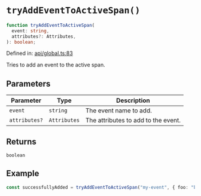 # `tryAddEventToActiveSpan()`

```ts
function tryAddEventToActiveSpan(
  event: string,
  attributes?: Attributes,
): boolean;
```

Defined in: [api/global.ts:83](https://github.com/adobe/aio-lib-telemetry/blob/705ee9c1d1db27539c2bb0122590608defceced2/source/api/global.ts#L83)

Tries to add an event to the active span.

## Parameters

| Parameter     | Type         | Description                         |
| ------------- | ------------ | ----------------------------------- |
| `event`       | `string`     | The event name to add.              |
| `attributes?` | `Attributes` | The attributes to add to the event. |

## Returns

`boolean`

## Example

```ts
const successfullyAdded = tryAddEventToActiveSpan("my-event", { foo: "bar" });
```
